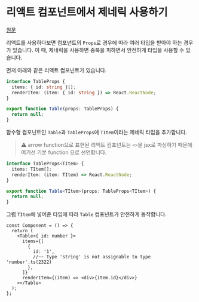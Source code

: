 # 리액트 컴포넌트에서 제네릭 사용하기

[원문](https://twitter.com/mpocock1/status/1503352924537339904?s=20&t=GswnqXu4Fg7f-IK4WOZtAA)

리액트를 사용하다보면 컴포넌트의 `Props`로 경우에 따라 여러 타입을 받아야 하는 경우 가 있습니다. 이 때, 제네릭을 사용하면 중복을 피하면서 안전하게 타입을 사용할 수 있습니다.

먼저 아래와 같은 리액트 컴포넌트가 있습니다.

```ts
interface TableProps {
  items: { id: string }[];
  renderItem: (item: { id: string }) => React.ReactNode;
}

export function Table(props: TableProps) {
  return null;
}
```

함수형 컴포넌트인 `Table`과 `TableProps`에 `TItem`이라는 제네릭 타입을 추가합니다.

> ⚠️ arrow function으로 표현된 리액트 컴포넌트는 `<>`을 jsx로 파싱하기 때문에 여기선 기본 function 으로 선언합니다.

```ts
interface TableProps<TItem> {
  items: TItem[];
  renderItem: (item: TItem) => React.ReactNode;
}

export function Table<TItem>(props: TableProps<TItem>) {
  return null;
}
```

그럼 `TItem`에 넣어준 타입에 따라 `Table` 컴포넌트가 안전하게 동작합니다.

```tsx
const Component = () => {
  return (
    <Table<{ id: number }>
      items={[
        {
          id: '1',
          //~~ Type 'string' is not assignable to type 'number'.ts(2322)
        },
      ]}
      renderItem={(item) => <div>{item.id}</div>}
    ></Table>
  );
};
```
